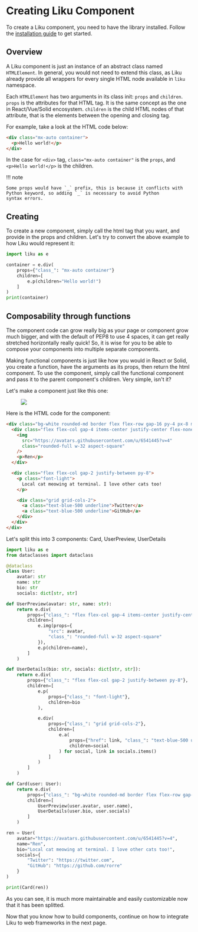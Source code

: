 # Creating Liku Component

To create a Liku component, you need to have the library installed. Follow the [installation guide](installation.md) to get started.

## Overview

A Liku component is just an instance of an abstract class named `HTMLElement`. In general, you would not need to extend this class,
as Liku already provide all wrappers for every single HTML node available in `liku` namespace.

Each `HTMLElement` has two arguments in its class init: `props` and `children`. `props` is the attributes for that HTML tag. It is
the same concept as the one in React/Vue/Solid encosystem. `children` is the child HTML nodes of that attribute, that is the elements
between the opening and closing tag.

For example, take a look at the HTML code below:

```html
<div class="mx-auto container">
  <p>Hello world!</p>
</div>
```

In the case for `<div>` tag, `class="mx-auto container"` is the `props`, and `<p>Hello world!</p>` is the children.

!!! note

    Some props would have `_` prefix, this is because it conflicts with Python keyword, so adding `_` is necessary to avoid Python
    syntax errors.

## Creating

To create a new component, simply call the html tag that you want, and provide in the props and children. Let's try to convert the above
example to how Liku would represent it:

```python
import liku as e

container = e.div(
    props={"class_": "mx-auto container"}
    children=[
        e.p(children="Hello world!")
    ]
)
print(container)
```

## Composability through functions

The component code can grow really big as your page or component grow much bigger, and with the default of PEP8 to use 4 spaces, it can
get really stretched horizontally really quick! So, it is wise for you to be able to compose your components into multiple separate
components.

Making functional components is just like how you would in React or Solid, you create a function, have the arguments as its props, then
return the html component. To use the component, simply call the functional component and pass it to the parent component's children.
Very simple, isn't it?

Let's make a component just like this one:

<figure>
    <img src="https://i.imgur.com/TUWTECN.png)" />
</figure>

Here is the HTML code for the component:

```html
<div class="bg-white rounded-md border flex flex-row gap-16 py-4 px-8 max-w-lg">
  <div class="flex flex-col gap-4 items-center justify-center flex-none">
    <img
      src="https://avatars.githubusercontent.com/u/6541445?v=4"
      class="rounded-full w-32 aspect-square"
    />
    <p>Ren</p>
  </div>

  <div class="flex flex-col gap-2 justify-between py-8">
    <p class="font-light">
      Local cat meowing at terminal. I love other cats too!
    </p>

    <div class="grid grid-cols-2">
      <a class="text-blue-500 underline">Twitter</a>
      <a class="text-blue-500 underline">GitHub</a>
    </div>
  </div>
</div>
```

Let's split this into 3 components: Card, UserPreview, UserDetails

```python
import liku as e
from dataclasses import dataclass

@dataclass
class User:
    avatar: str
    name: str
    bio: str
    socials: dict[str, str]

def UserPreview(avatar: str, name: str):
    return e.div(
        props={"class_": "flex flex-col gap-4 items-center justify-center flex-none"},
        children=[
            e.img(props={
                "src": avatar,
                "class_": "rounded-full w-32 aspect-square"
            }),
            e.p(children=name),
        ]
    )

def UserDetails(bio: str, socials: dict[str, str]):
    return e.div(
        props={"class_": "flex flex-col gap-2 justify-between py-8"},
        children=[
            e.p(
                props={"class_": "font-light"},
                children=bio
            ),

            e.div(
                props={"class_": "grid grid-cols-2"},
                children=[
                    e.a(
                        props={"href": link, "class_": "text-blue-500 underline"},
                        children=social
                    ) for social, link in socials.items()
                ]
            )
        ]
    )

def Card(user: User):
    return e.div(
        props={"class_": "bg-white rounded-md border flex flex-row gap-16 py-4 px-8 max-w-lg"},
        children=[
            UserPreview(user.avatar, user.name),
            UserDetails(user.bio, user.socials)
        ]
    )

ren = User(
    avatar="https://avatars.githubusercontent.com/u/6541445?v=4",
    name="Ren",
    bio="Local cat meowing at terminal. I love other cats too!",
    socials={
        "Twitter": "https://twitter.com",
        "GitHub": "https://github.com/rorre"
    }
)

print(Card(ren))
```

As you can see, it is much more maintainable and easily customizable now that it has been splitted.

Now that you know how to build components, continue on how to integrate Liku to web frameworks in the next page.
